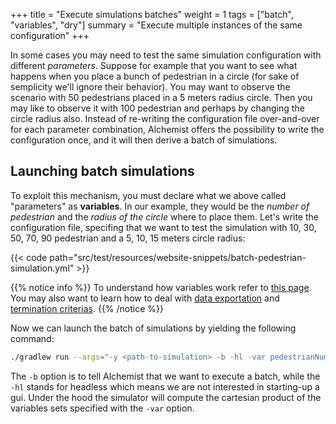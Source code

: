 +++
title = "Execute simulations batches"
weight = 1
tags = ["batch", "variables", "dry"]
summary = "Execute multiple instances of the same configuration"
+++

In some cases you may need to test the same simulation configuration
with different *parameters*. Suppose for example that you want to see what
happens when you place a bunch of pedestrian in a circle 
(for sake of semplicity we'll ignore their behavior). You may want to 
observe the scenario with 50 pedestrians placed in a 5 meters radius circle.
Then you may like to observe it with 100 pedestrian and perhaps by changing 
the circle radius also. Instead of re-writing the configuration file over-and-over
for each parameter combination, Alchemist offers the possibility to write the
configuration once, and it will then derive a batch of simulations.

## Launching batch simulations
To exploit this mechanism, you must declare what we above called "parameters"
as **variables**. In our example, they would be the *number of pedestrian* and
the *radius of the circle* where to place them. Let's write the configuration file,
specifing that we want to test the simulation with 10, 30, 50, 70, 90 pedestrian
and a 5, 10, 15 meters circle radius:

{{< code path="src/test/resources/website-snippets/batch-pedestrian-simulation.yml" >}}

{{% notice info %}}
To understand how variables work refer to [this page](/howtos/simulation/variables/). 
You may also want to learn how to deal with [data exportation](/howtos/simulation/export/) 
and [termination criterias](/howtos/execution/termination/).
{{% /notice %}}

Now we can launch the batch of simulations by yielding the following command:

```bash
./gradlew run --args="-y <path-to-simulation> -b -hl -var pedestrianNumber - var circleRadius -e <export-path>"
```

The `-b` option is to tell Alchemist that we want to execute a batch, while the `-hl` stands
for headless which means we are not interested in starting-up a gui.
Under the hood the simulator will compute the cartesian product of the variables sets
specified with the `-var` option.
